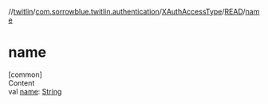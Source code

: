 //[twitlin](../../../index.md)/[com.sorrowblue.twitlin.authentication](../../index.md)/[XAuthAccessType](../index.md)/[READ](index.md)/[name](name.md)



# name  
[common]  
Content  
val [name](name.md): [String](https://kotlinlang.org/api/latest/jvm/stdlib/kotlin/-string/index.html)  



